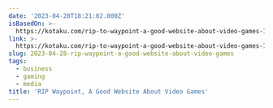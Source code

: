 ```yaml
---
date: '2023-04-28T18:21:02.000Z'
isBasedOn: >-
  https://kotaku.com/rip-to-waypoint-a-good-website-about-video-games-1850385017?rev=1682639782544&utm_campaign=Kotaku&utm_content=1682640113&utm_medium=SocialMarketing&utm_source=twitter
link: >-
  https://kotaku.com/rip-to-waypoint-a-good-website-about-video-games-1850385017?rev=1682639782544&utm_campaign=Kotaku&utm_content=1682640113&utm_medium=SocialMarketing&utm_source=twitter
slug: 2023-04-28-rip-waypoint-a-good-website-about-video-games
tags:
  - business
  - gaming
  - media
title: 'RIP Waypoint, A Good Website About Video Games'
---
```


